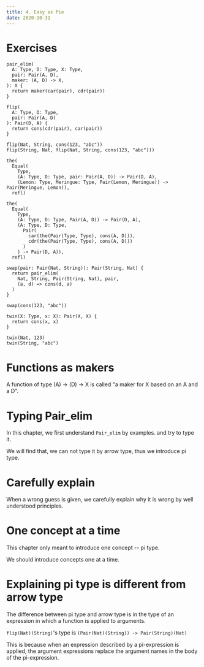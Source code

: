```yaml
---
title: 4. Easy as Pie
date: 2020-10-31
---
```


# Exercises

``` cicada
pair_elim(
  A: Type, D: Type, X: Type,
  pair: Pair(A, D),
  maker: (A, D) -> X,
): X {
  return maker(car(pair), cdr(pair))
}

flip(
  A: Type, D: Type,
  pair: Pair(A, D)
): Pair(D, A) {
  return cons(cdr(pair), car(pair))
}

flip(Nat, String, cons(123, "abc"))
flip(String, Nat, flip(Nat, String, cons(123, "abc")))

the(
  Equal(
    Type,
    (A: Type, D: Type, pair: Pair(A, D)) -> Pair(D, A),
    (Lemon: Type, Meringue: Type, Pair(Lemon, Meringue)) -> Pair(Meringue, Lemon)),
  refl)

the(
  Equal(
    Type,
    (A: Type, D: Type, Pair(A, D)) -> Pair(D, A),
    (A: Type, D: Type,
      Pair(
        car(the(Pair(Type, Type), cons(A, D))),
        cdr(the(Pair(Type, Type), cons(A, D)))
      )
    ) -> Pair(D, A)),
  refl)

swap(pair: Pair(Nat, String)): Pair(String, Nat) {
  return pair_elim(
    Nat, String, Pair(String, Nat), pair,
    (a, d) => cons(d, a)
  )
}

swap(cons(123, "abc"))

twin(X: Type, x: X): Pair(X, X) {
  return cons(x, x)
}

twin(Nat, 123)
twin(String, "abc")
```

# Functions as makers

A function of type (A) -> (D) -> X is called
"a maker for X based on an A and a D".

# Typing Pair_elim

In this chapter, we first understand `Pair_elim` by examples.
and try to type it.

We will find that, we can not type it by arrow type,
thus we introduce pi type.

# Carefully explain

When a wrong guess is given,
we carefully explain why it is wrong
by well understood principles.

# One concept at a time

This chapter only meant to introduce one concept -- pi type.

We should introduce concepts one at a time.

# Explaining pi type is different from arrow type

The difference between pi type and arrow type is in
the type of an expression in which a function is applied to arguments.

`flip(Nat)(String)`'s type is `(Pair(Nat)(String)) -> Pair(String)(Nat)`

This is because when an expression described by a pi-expression is applied,
the argument expressions replace the argument names in the body of the pi-expression.
